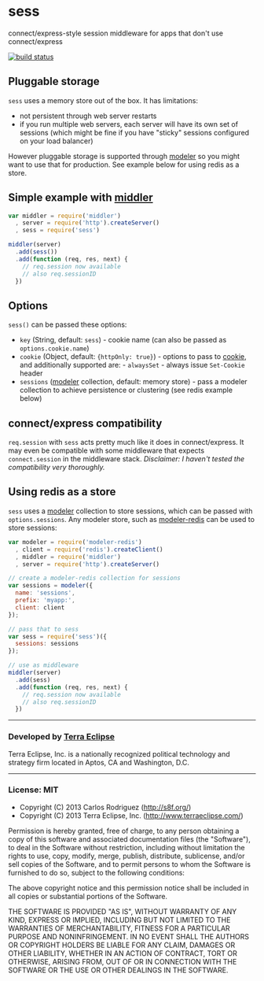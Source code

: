 sess
====

connect/express-style session middleware for apps that don't use connect/express

[![build status](https://secure.travis-ci.org/carlos8f/sess.png)](http://travis-ci.org/carlos8f/sess)

## Pluggable storage

`sess` uses a memory store out of the box. It has limitations:

- not persistent through web server restarts
- if you run multiple web servers, each server will have its own set of sessions
(which might be fine if you have "sticky" sessions configured on your load balancer)

However pluggable storage is supported through [modeler](https://github.com/carlos8f/modeler)
so you might want to use that for production. See example below for using redis
as a store.

## Simple example with [middler](https://github.com/carlos8f/node-middler)

```js
var middler = require('middler')
  , server = require('http').createServer()
  , sess = require('sess')

middler(server)
  .add(sess())
  .add(function (req, res, next) {
    // req.session now available
    // also req.sessionID
  })
```

## Options

`sess()` can be passed these options:

- `key` (String, default: `sess`) - cookie name (can also be passed as `options.cookie.name`)
- `cookie` (Object, default: `{httpOnly: true}`) - options to pass to [cookie](https://npmjs.org/package/cookie),
  and additionally supported are:
      - `alwaysSet` - always issue `Set-Cookie` header
- `sessions` ([modeler](https://github.com/carlos8f/modeler) collection, default: memory store) -
  pass a modeler collection to achieve persistence or clustering (see redis example
  below)

## connect/express compatibility

`req.session` with `sess` acts pretty much like it does in connect/express.
It may even be compatible with some middleware that expects `connect.session` in
the middleware stack. _Disclaimer: I haven't tested the compatibility very thoroughly._

## Using redis as a store

`sess` uses a [modeler](https://github.com/carlos8f/modeler) collection to store
sessions, which can be passed with `options.sessions`. Any modeler store, such
as [modeler-redis](https://github.com/carlos8f/modeler-redis) can be used to
store sessions:

```js
var modeler = require('modeler-redis')
  , client = require('redis').createClient()
  , middler = require('middler')
  , server = require('http').createServer()

// create a modeler-redis collection for sessions
var sessions = modeler({
  name: 'sessions',
  prefix: 'myapp:',
  client: client
});

// pass that to sess
var sess = require('sess')({
  sessions: sessions
});

// use as middleware
middler(server)
  .add(sess)
  .add(function (req, res, next) {
    // req.session now available
    // also req.sessionID
  })
```

- - -

### Developed by [Terra Eclipse](http://www.terraeclipse.com)
Terra Eclipse, Inc. is a nationally recognized political technology and
strategy firm located in Aptos, CA and Washington, D.C.

- - -

### License: MIT

- Copyright (C) 2013 Carlos Rodriguez (http://s8f.org/)
- Copyright (C) 2013 Terra Eclipse, Inc. (http://www.terraeclipse.com/)

Permission is hereby granted, free of charge, to any person obtaining a copy
of this software and associated documentation files (the &quot;Software&quot;), to deal
in the Software without restriction, including without limitation the rights
to use, copy, modify, merge, publish, distribute, sublicense, and/or sell
copies of the Software, and to permit persons to whom the Software is furnished
to do so, subject to the following conditions:

The above copyright notice and this permission notice shall be included in
all copies or substantial portions of the Software.

THE SOFTWARE IS PROVIDED &quot;AS IS&quot;, WITHOUT WARRANTY OF ANY KIND, EXPRESS OR
IMPLIED, INCLUDING BUT NOT LIMITED TO THE WARRANTIES OF MERCHANTABILITY,
FITNESS FOR A PARTICULAR PURPOSE AND NONINFRINGEMENT. IN NO EVENT SHALL THE
AUTHORS OR COPYRIGHT HOLDERS BE LIABLE FOR ANY CLAIM, DAMAGES OR OTHER
LIABILITY, WHETHER IN AN ACTION OF CONTRACT, TORT OR OTHERWISE, ARISING FROM,
OUT OF OR IN CONNECTION WITH THE SOFTWARE OR THE USE OR OTHER DEALINGS IN THE
SOFTWARE.
